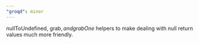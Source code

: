 ```yaml
---
"groqd": minor
---
```


nullToUndefined, grab$, and grabOne$ helpers to make dealing with null return values much more friendly.
